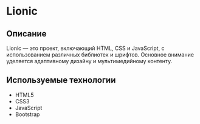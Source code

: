 # Lionic

## Описание

Lionic — это проект, включающий HTML, CSS и JavaScript, с использованием различных библиотек и шрифтов. Основное внимание уделяется адаптивному дизайну и мультимедийному контенту.

## Используемые технологии

- HTML5
- CSS3
- JavaScript
- Bootstrap
